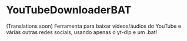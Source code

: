 # YouTubeDownloaderBAT
(Translations soon) Ferramenta para baixar vídeos/áudios do YouTube e várias outras redes sociais, usando apenas o yt-dlp e um .bat!
